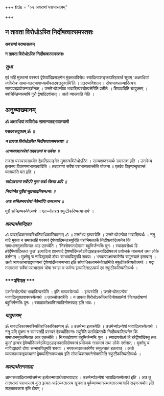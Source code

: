 +++
title = "०२ अवराणां पराभासत्वम्"

+++


## न तावता विरोधोऽस्ति निर्दोषत्वात्समस्तशः

**अवराणां पराभासत्वम्**

**न तावता विरोधोऽस्ति निर्दोषत्वात्समस्तशः**

### ***सुधा***

एवं तर्हि मुक्तानां परस्परं द्वेषेर्ष्यादिप्रसङ्गेन मुक्तत्वविरोधः स्यादित्याशङ्कापरिहारार्थं सूत्रम् ‘अक्षरधियां त्वविरोधः सामान्यतद्भावाभ्यामौपसदवत्तदुक्तमि’ति । एतदप्यविशदम् । दोषाभावसाम्यादित्यत्र साम्यपदप्रयोजनादर्शनात् । उत्तमेभ्योऽन्येषां भावादित्यस्योत्पत्तेरिति प्रतीतेः । शिष्यवदिति चायुक्तम् । क्वचिच्छिष्यस्यापि गुरौ द्वेषादिदर्शनात् । अतो व्याख्याति नेति ।

## **अनुव्याख्यानम्**

**ॐ अक्षरधियां त्वविरोधः सामान्यतद्भावाभ्यामौ**

**पसदवत्तदुक्तम् ॐ ॥**

***न तावता विरोधोऽस्ति निर्दोषत्वात्समस्तशः ॥***

***आभासत्वात्परेषां तदवराणां च सर्वशः ॥***

तावता परस्परमसाम्येन द्वेषादिप्रसङ्गेन मुक्तत्वविरोधोऽस्ति । साम्यशब्दस्यार्थः समस्तश इति । उत्तमेभ्य इत्यस्य विवरणमाभासत्वादिति । तदवराणां सर्वेषां पराभासत्वाच्चेति योजना ॥ एतदेव विवृण्वन्दृष्टान्तं व्याख्याति यत इति ।

***यतोऽवराणां सर्वेऽपि गुणा सर्वाः क्रिया अपि ॥***

***नियमेनैव पूर्वेषां सुप्रसादनिबन्धनाः ॥***

***अतः सच्छिष्यवत्तेषां नैवेर्ष्यादिः कथञ्चन ॥***

गुरौ सच्छिष्यस्येवेत्यर्थः । एतच्चोत्तरत्र स्फुटीकरिष्यत्याचार्यः ।

### ***वाक्यार्थचन्द्रिका***

ॐ यावदधिकारमवस्थितिराधिकारिकाणाम् ॐ ॥ उत्तमेभ्य इत्यस्येति । उत्तमेभ्योऽन्येषां भावादित्यर्थः । ननु यदि मुक्ता न समास्तर्हि परस्परं द्वेषेर्ष्यादिमन्तःस्युरिति पराभिमततर्के निर्दोषत्वादित्यनेन किं समाधानमुक्तमित्यत आह एतच्चेति । ‘निश्शेषगतदोषाणां बहुभिर्जन्मभिः पुनः । स्यादापरोक्ष्यं हि हरेर्द्वेषेर्ष्यादिस्ततः कुत’ इत्यादिना ज्ञानपादे द्वेषर्ष्यादिमत्त्वेऽविद्याहङ्करादिदोषवत्त्वं प्रयोजकं नासमत्वं तथा लोके दर्शनात् । मुक्तेषु च नाविद्यादयो दोषाः सम्भावयितुमपि शक्याः । भगवत्साक्षात्कारेणैव समूलघातं हतत्वात् । अतो व्यापकाभावाद्व्याप्यनां द्वेषेर्ष्यादीनामप्यभाव इति सोपाधिकत्वमनेनोक्तमिति स्फुटीकरिष्यतीत्यर्थः । यद्वा तदवराणां सर्वेषां पराभासत्वं चोषा स्वाहा च पर्जन्य इत्यादिनाऽऽचार्य एव स्फुटीकरिष्यतीत्यर्थः ।

### ***परिमल ***

उत्तमेभ्योऽन्येषां भावादित्यस्येति । इति भाष्यस्येत्यर्थः ॥ इत्यस्येति । उत्तमेभ्योशऽन्येषां भावादित्युक्तवाक्यस्येत्यर्थः ॥ एतच्चोत्तरत्रेति । न तावता विरोधोऽस्तीत्यादिनोक्तप्रमेयं ‘निःगतदोषाणां बहुभिर्गन्मभिः पुनः । स्यादापरोक्ष्यमि’त्यादिनोत्तरपाह इति भावः ।

### ***यादुपत्यम्***

ॐ यावदधिकारमवस्थितिराधिकारिकाणाम् ॐ ॥ उत्तमेभ्य इत्यस्येति । उत्तमेभ्योऽन्येषां भावादित्यस्येत्यर्थः । ननु यदि मुक्ता न समास्तर्हि परस्परं द्वेषर्ष्यादिमन्तः स्युरिति पराभिप्रेततर्के निर्दोषत्वादित्यनेन किं समाधानमुक्तमित्यत आह एतच्चेति । निःगतदोषाणां बहुभिर्जन्मभिः पुनः । स्यादापरोक्ष्यं हि हरेर्द्वेर्ष्यादिस्तु ततः कुत’ इत्यत्र द्वेषेर्ष्यादिमत्त्वेऽविद्याऽहङ्कारादिदोषवत्त्वं प्रयोजकं नासमत्वं तथा लोके दर्शनात् । मुक्तेषु च नाविद्यादयो दोषाः सम्भावयितुमपि शक्याः । भगवत्साक्षात्कारेणैव समूलघातं हतत्वात् । अतो व्यापकाभावाद्व्याप्यानां द्वेषर्ष्यादीनामप्यभाव इति सोपाधिकत्वमनेनोक्तमिति स्फुटीकरिष्यतीत्यर्थः ।

### ***वाक्यार्थरत्नमाला***

आभासत्वादित्यस्योत्तमेभ्य इत्येतन्मात्रार्थत्वाभावादाह ।
उत्तमेभ्योऽन्येषां भावादित्यस्येत्यर्थ इति । अत्र तु तदवराणां पराभासत्वं कुत इत्यत आहेत्यवतारस्य सूचनान्न पूर्वव्याख्यानस्थावतारस्यात्रापि सङ्गत्ययोग इति शङ्कावकाश इति ज्ञेयम् ।

